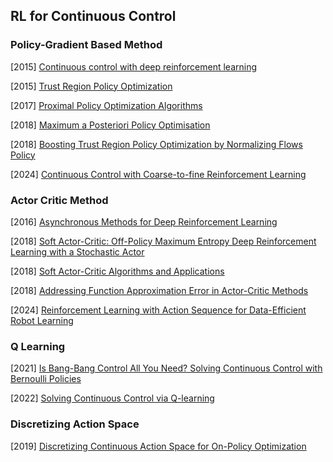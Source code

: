 ## RL for Continuous Control

### Policy-Gradient  Based Method

[2015] [Continuous control with deep reinforcement learning](https://arxiv.org/abs/1509.02971)

[2015] [Trust Region Policy Optimization](https://arxiv.org/abs/1502.05477)

[2017] [Proximal Policy Optimization Algorithms](https://arxiv.org/abs/1707.06347)

[2018] [Maximum a Posteriori Policy Optimisation](https://arxiv.org/abs/1806.06920)

[2018] [Boosting Trust Region Policy Optimization by Normalizing Flows Policy](https://arxiv.org/abs/1809.10326)

[2024] [Continuous Control with Coarse-to-fine Reinforcement Learning](https://arxiv.org/abs/2407.07787)



### Actor Critic Method

[2016] [Asynchronous Methods for Deep Reinforcement Learning](https://arxiv.org/abs/1602.01783)

[2018] [Soft Actor-Critic: Off-Policy Maximum Entropy Deep Reinforcement Learning with a Stochastic Actor](https://arxiv.org/abs/1801.01290)

[2018] [Soft Actor-Critic Algorithms and Applications](https://arxiv.org/abs/1812.05905)

[2018] [Addressing Function Approximation Error in Actor-Critic Methods](https://arxiv.org/abs/1802.09477)

[2024] [Reinforcement Learning with Action Sequence for Data-Efficient Robot Learning](https://arxiv.org/abs/2411.12155)



### Q Learning

[2021] [Is Bang-Bang Control All You Need? Solving Continuous Control with Bernoulli Policies](https://arxiv.org/abs/2111.02552)

[2022] [Solving Continuous Control via Q-learning](https://arxiv.org/abs/2210.12566)



### Discretizing Action Space

[2019] [Discretizing Continuous Action Space for On-Policy Optimization](https://arxiv.org/abs/1901.10500)